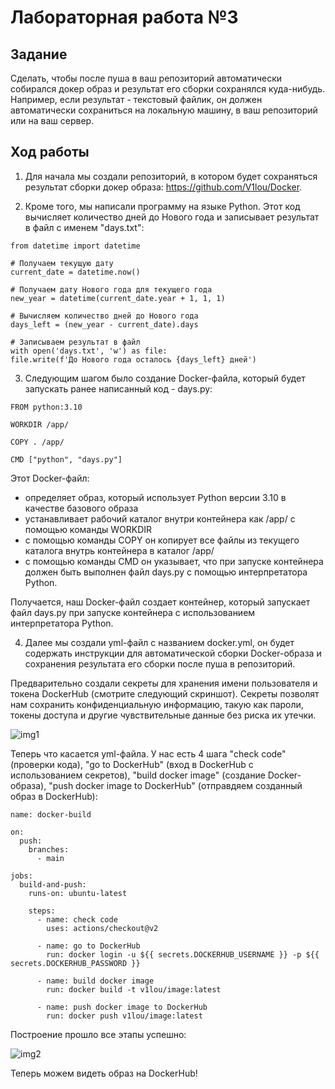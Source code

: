 # Лабораторная работа №3

## Задание

Сделать, чтобы после пуша в ваш репозиторий автоматически собирался докер образ и результат его сборки сохранялся куда-нибудь. 
Например, если результат - текстовый файлик, он должен автоматически сохраниться на локальную машину, в ваш репозиторий или на ваш сервер. 

## Ход работы

1) Для начала мы создали репозиторий, в котором будет сохраняться результат сборки докер образа: https://github.com/V1lou/Docker.

2) Кроме того, мы написали программу на языке Python. Этот код вычисляет количество дней до Нового года и записывает результат в файл с именем "days.txt":
```
from datetime import datetime

# Получаем текущую дату
current_date = datetime.now()

# Получаем дату Нового года для текущего года
new_year = datetime(current_date.year + 1, 1, 1)

# Вычисляем количество дней до Нового года
days_left = (new_year - current_date).days

# Записываем результат в файл
with open('days.txt', 'w') as file:
file.write(f'До Нового года осталось {days_left} дней')
```

3) Следующим шагом было создание Docker-файла, который будет запускать ранее написанный код - days.py:
```
FROM python:3.10

WORKDIR /app/

COPY . /app/

CMD ["python", "days.py"]
```

Этот Docker-файл:
- определяет образ, который использует Python версии 3.10 в качестве базового образа
- устанавливает рабочий каталог внутри контейнера как /app/ с помощью команды WORKDIR
- с помощью команды COPY он копирует все файлы из текущего каталога внутрь контейнера в каталог /app/
- с помощью команды CMD он указывает, что при запуске контейнера должен быть выполнен файл days.py с помощью интерпретатора Python.

Получается, наш Docker-файл создает контейнер, который запускает файл days.py при запуске контейнера с использованием интерпретатора Python.

4) Далее мы создали yml-файл с названием docker.yml, он будет содержать инструкции для автоматической сборки Docker-образа и сохранения результата его сборки после пуша в репозиторий.

Предварительно создали секреты для хранения имени пользователя и токена DockerHub (смотрите следующий скриншот).
Секреты позволят нам сохранить конфиденциальную информацию, такую как пароли, токены доступа и другие чувствительные данные без риска их утечки.



![img1](https://github.com/V1lou/Clouds/blob/main/LAB%20%E2%84%963/screenshots/secrets.png)





Теперь что касается yml-файла. У нас есть 4 шага "check code" (проверки кода), "go to DockerHub" (вход в DockerHub с использованием секретов), "build docker image" (создание Docker-образа), "push docker image to DockerHub" (отправдяем созданный образ в DockerHub):

```
name: docker-build

on:
  push:
    branches:
      - main

jobs:
  build-and-push:
    runs-on: ubuntu-latest

    steps:
      - name: check code
        uses: actions/checkout@v2

      - name: go to DockerHub
        run: docker login -u ${{ secrets.DOCKERHUB_USERNAME }} -p ${{ secrets.DOCKERHUB_PASSWORD }}

      - name: build docker image
        run: docker build -t v1lou/image:latest

      - name: push docker image to DockerHub
        run: docker push v1lou/image:latest
```
Построение прошло все этапы успешно:



![img2](https://github.com/V1lou/Clouds/blob/main/LAB%20%E2%84%963/screenshots/build-and-push.png)



Теперь можем видеть образ на DockerHub!


